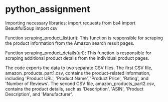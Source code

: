 # python_assignment

Importing necessary libraries: import requests from bs4 import BeautifulSoup import csv

Function scraping_product_list(url):
This function is responsible for scraping the product information from the Amazon search result pages.

Function scraping_product_details(url):
This function is responsible for scraping additional product details from the individual product pages.

The code exports the data to two separate CSV files. The first CSV file, amazon_products_part1.csv, contains the product-related information, including 'Product URL', 'Product Name', 'Product Price', 'Rating', and 'Number of Reviews'. The second CSV file, amazon_products_part2.csv, contains the product details, such as 'Description', 'ASIN', 'Product Description', and 'Manufacturer'.
